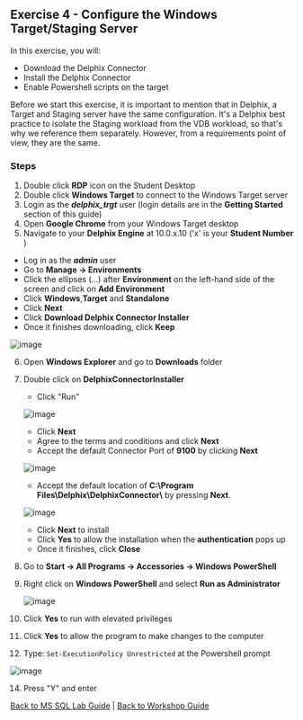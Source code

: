 ## <a id="exercise4"></a>Exercise 4 - Configure the Windows Target/Staging Server

In this exercise, you will:

  * Download the Delphix Connector
  * Install the Delphix Connector
  * Enable Powershell scripts on the target

Before we start this exercise, it is important to mention that in Delphix, a
Target and Staging server have the same configuration. It's a Delphix best
practice to isolate the Staging workload from the VDB workload, so that's why we reference them separately. However, from a requirements point of view, they are the same.

### Steps

1. Double click **RDP** icon on the Student Desktop
2. Double click **Windows Target** to connect to the Windows Target server
3. Login as the _**delphix_trgt**_ user (login details are in the **Getting Started** section of this guide)
4. Open **Google Chrome** from your Windows Target desktop
5. Navigate to your **Delphix Engine** at 10.0.x.10 ('x' is your **Student Number** )
  * Log in as the _**admin**_ user
  * Go to **Manage -> Environments**
  * Click the ellipses (…) after **Environment** on the left-hand side of the screen and click on **Add Environment**
  * Click **Windows**,**Target** and **Standalone**
  * Click **Next**
  * Click **Download Delphix Connector Installer**
  * Once it finishes downloading, click **Keep**

  ![image](https://user-images.githubusercontent.com/112052485/224060881-31a356bd-ffd0-44a8-8c29-76b7f39cf917.png)


6. Open **Windows Explorer** and go to **Downloads** folder
7. Double click on **DelphixConnectorInstaller**
   * Click "Run"

   ![image](https://user-images.githubusercontent.com/112052485/224061589-d72de364-1141-4718-8cf0-f6048a61ff7e.png)

   
   * Click **Next**
   * Agree to the terms and conditions and click **Next**
   * Accept the default Connector Port of **9100** by clicking **Next**
   
   ![image](https://user-images.githubusercontent.com/112052485/224062104-52984024-0516-416c-ba34-dca0003b90aa.png)

   
   * Accept the default location of **C:\Program Files\Delphix\DelphixConnector\\** by pressing **Next**.
   
   ![image](https://user-images.githubusercontent.com/112052485/224062686-471b422f-6dbb-415c-b540-0b17dffdaf4d.png)

   
   * Click **Next** to install
   * Click **Yes** to allow the installation when the **authentication** pops up
   * Once it finishes, click **Close**
   
8. Go to **Start -> All Programs -> Accessories -> Windows PowerShell**
9. Right click on **Windows PowerShell** and select **Run as Administrator**

   ![image](https://user-images.githubusercontent.com/112052485/224063563-f6ff6667-8f4d-4fa3-9a15-fac82ab9777e.png)


10. Click **Yes** to run with elevated privileges
11. Click **Yes** to allow the program to make changes to the computer
12. Type: ``Set-ExecutionPolicy Unrestricted`` at the Powershell prompt

   ![image](https://user-images.githubusercontent.com/112052485/224064847-4d96cb0f-6edf-4058-bb90-a6643051c408.png)


14. Press "Y" and enter



[Back to MS SQL Lab Guide](/README.md) | [Back to Workshop Guide](../README.md)
